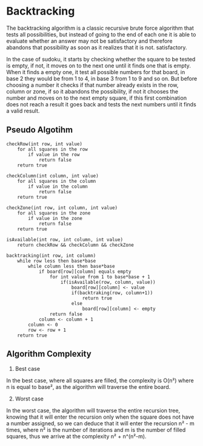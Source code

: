 # Backtracking

The backtracking algorithm is a classic recursive brute force algorithm that tests all possibilities, but instead of going to the end of each one it is able to evaluate whether an answer may not be satisfactory and therefore abandons that possibility as soon as it realizes that it is not. satisfactory.

In the case of sudoku, it starts by checking whether the square to be tested is empty, if not, it moves on to the next one until it finds one that is empty.
When it finds a empty one, it test all possible numbers for that board, in base 2 they would be from 1 to 4, in base 3 from 1 to 9 and so on.
But before choosing a number it checks if that number already exists in the row, column or zone, if so it abandons the possibility, if not it chooses the number and moves on to the next empty square, if this first combination does not reach a result it goes back and tests the next numbers until it finds a valid result.

## Pseudo Algotihm

```
checkRow(int row, int value)
    for all squares in the row
        if value in the row
            return false
    return true
```

```
checkColumn(int column, int value)
    for all squares in the column
        if value in the column
            return false
    return true
```

```
checkZone(int row, int column, int value)
    for all squares in the zone
        if value in the zone
            return false
    return true
```

```
isAvailable(int row, int column, int value)
    return checkRow && checkColumn && checkZone
```

```
backtracking(int row, int column)
    while row less then base*base
        while column less then base*base
            if board[row][column] equals empty
                for int value from 1 to base*base + 1 
                    if(isAvailable(row, column, value))
                        board[row][column] <- value
                        if(backtraking(row, column+1))
                            return true
                        else
                            board[row][column] <- empty
                return false
            column <- column + 1
        column <- 0
        row <- row + 1
    return true

```

## Algorithm Complexity

1. Best case

In the best case, where all squares are filled, the complexity is O(n²) where n is equal to base², as the algorithm will traverse the entire board. 

2. Worst case

In the worst case, the algorithm will traverse the entire recursion tree, knowing that it will enter the recursion only when the square does not have a number assigned, so we can deduce that it will enter the recursion n² - m times, where n² is the number of iterations and m is the number of filled squares, thus we arrive at the complexity n² + n^(n²-m).


